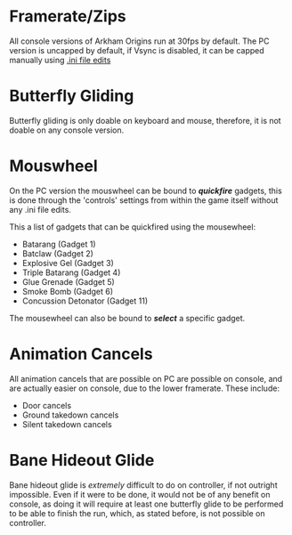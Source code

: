 # Framerate/Zips

All console versions of Arkham Origins run at 30fps by default. The PC version is uncapped by default, if Vsync is disabled, it can be capped manually using [.ini file edits](https://arkhamspeedrunningwiki.github.io/page.html?page=Guides/Origins/FPS)

# Butterfly Gliding

Butterfly gliding is only doable on keyboard and mouse, therefore, it is not doable on any console version.

# Mouswheel

On the PC version the mouswheel can be bound to **_quickfire_** gadgets, this is done through the 'controls' settings from within the game itself without any .ini file edits.

This a list of gadgets that can be quickfired using the mousewheel:
- Batarang (Gadget 1)
- Batclaw (Gadget 2)
- Explosive Gel (Gadget 3)
- Triple Batarang (Gadget 4)
- Glue Grenade (Gadget 5)
- Smoke Bomb (Gadget 6)
- Concussion Detonator (Gadget 11)

The mousewheel can also be bound to **_select_** a specific gadget.

# Animation Cancels

All animation cancels that are possible on PC are possible on console, and are actually easier on console, due to the lower framerate.
These include:
- Door cancels
- Ground takedown cancels
- Silent takedown cancels

# Bane Hideout Glide

Bane hideout glide is _extremely_ difficult to do on controller, if not outright impossible. Even if it were to be done, it would not be of any benefit on console, as doing it will require at least one butterfly glide to be performed to be able to finish the run, which, as stated before, is not possible on controller.
